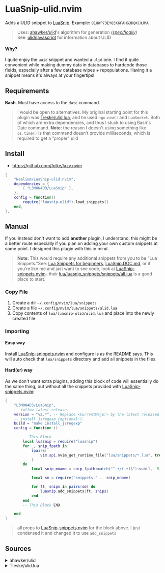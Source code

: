 # LuaSnip-ulid.nvim

Adds a ULID snippet to [LuaSnip](https://github.com/L3MON4D3/LuaSnip). Example: `01HWP73EY83X6FAHG3DQKCHJMA`    
> Uses: [ahawker/ulid](https://github.com/ahawker/ulid)'s algorithm for generation *([specifically](https://github.com/ahawker/ulid/blob/06289583e9de4286b4d80b4ad000d137816502ca/ulid/base32.py#L102)*)    
> See: [ulid/javascript](https://github.com/ulid/javascript) for information about ULID    
    
#### **Why?**
I quite enjoy the `uuid` snippet and wanted a `ulid` one. I find it quite
convenient while making dummy data in databases to hardcode those fields,
especially after a few database wipes + repopulations. Having it a snippet means
it's always at your fingertips!

## Requirements
**Bash**. Must have access to the `date` command.
> I would be open to alternatives. My original starting point for this plugin
> was [Tieske/ulid.lua](https://github.com/Tieske/ulid.lua), and he used
> `ngx.now()` and `LuaSocket`. Both of which are extra dependencies, and thus I
> stuck to using Bash's Date command. **Note:** the reason I doesn't using
> something like `os.time()` is that command doesn't provide milliseconds, which
> is required to get a "proper" ulid

## Install
* https://github.com/folke/lazy.nvim
```lua
{
    "Nealium/LuaSnip-ulid.nvim",
    dependencies = {
        { "L3MON4D3/LuaSnip" },
    },
    config = function()
        require("luasnip-ulid").load_snippets()
    end,
},
```


## Manual
If you instead don't want to add **another** plugin, I understand, this might be a
better route especially if you plan on adding your own custom snippets at some
point. I designed this plugin with this in mind.

> **Note:** This would require any additional snippets from you to be
> "Lua Snippets."See: [Lua Snippets for beginners](https://github.com/L3MON4D3/LuaSnip?tab=readme-ov-file#resources-for-new-users),
> [LuaSnip.DOC.md](https://github.com/L3MON4D3/LuaSnip/blob/master/DOC.md), or 
> if you're like me and just want to see code, look at [LuaSnip-snippets.nvim](https://github.com/molleweide/LuaSnip-snippets.nvim)-
> their [lua/luasnip_snippets/snippets/all.lua](https://github.com/molleweide/LuaSnip-snippets.nvim/blob/d7e40e4cce622eab2316607dbcd8d6039bcb9fe0/lua/luasnip_snippets/snippets/all.lua#L41)
> is a good place to start.

### Copy File
1. Create a dir `~/.config/nvim/lua/snippets`
1. Create a file `~/.config/nvim/lua/snippets/ulid.lua`
2. Copy contents of `lua/luasnip-ulid/ulid.lua` and place into the newly created file

### Importing

#### Easy way
Install [LuaSnip-snippets.nvim](https://github.com/molleweide/LuaSnip-snippets.nvim)
and configure is as the README says. This will auto check that `lua/snippets`
directory and add all snippets in the files.

#### Hard(er) way
As we don't want extra plugins, adding this block of code will essentially do
the same thing, but without all the snippets provided with [LuaSnip-snippets.nvim](https://github.com/molleweide/LuaSnip-snippets.nvim):
```lua
{
    "L3MON4D3/LuaSnip",
    -- follow latest release.
    version = "v2.*", -- Replace <CurrentMajor> by the latest released major (first number of latest release)
    -- install jsregexp (optional!).
    build = "make install_jsregexp"
    config = function ()

        -- This Block
        local luasnip = require("luasnip")
        for _, snip_fpath in
            ipairs(
                vim.api.nvim_get_runtime_file("lua/snippets/*.lua", true)
            )
        do
            local snip_mname = snip_fpath:match("^.+/(.+)$"):sub(1, -5)

            local sm = require("snippets." .. snip_mname)

            for ft, snips in pairs(sm) do
                luasnip.add_snippets(ft, snips)
            end
        end
        -- This Block END

    end
}
```
> all props to [LuaSnip-snippets.nvim](https://github.com/molleweide/LuaSnip-snippets.nvim)
> for the block above. I just condensed it and changed it to use `add_snippets`

## Sources
<details>

<summary>ahawker/ulid</summary>

* **Link:** [ahawker/ulid](https://github.com/ahawker/ulid)
* **Copyright:** Copyright 2017 Andrew R. Hawker
* **License:** [Apache 2.0]([https://opensource.org/license/apache-2-0](https://opensource.org/license/apache-2-0))
* **Author:** Andrew Hawker
* **Use:**
   * ULID generation algorithm (bitwise arthritic **should** be 1-to-1)
   * General values -> bytes idea
</details>

<details>

<summary>Tieske/ulid.lua</summary>

* **Link:** [Tieske/ulid.lua](https://github.com/Tieske/ulid.lua)
* **Copyright:** Copyright 2016-2017 Thijs Schreijer
* **License:** [mit](https://opensource.org/licenses/MIT)
* **Author:** Thijs Schreijer
* **Use:**
    * Starting point for `ulid.lua` file
    * Constants
    * Random loop, though contents changed
        * the loop gave me an epiphany to try to randomly generate bytes,
          instead of a large number
</details>
